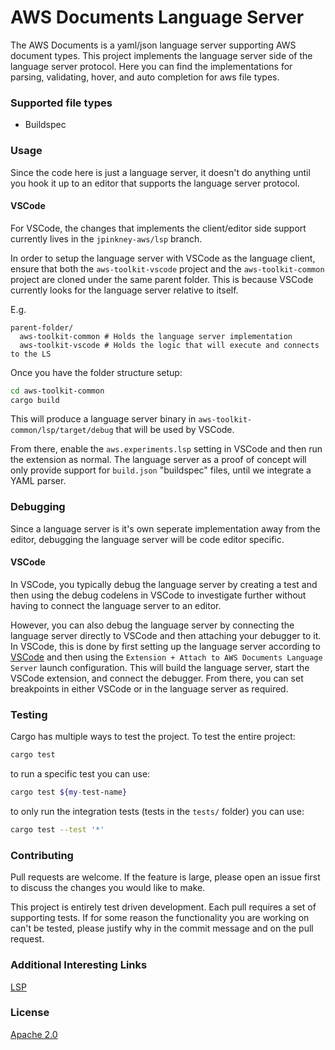 # AWS Documents Language Server

The AWS Documents is a yaml/json language server supporting AWS document types. This project implements the language server side of the language server protocol. Here you can find the implementations for parsing, validating, hover, and auto completion for aws file types.

### Supported file types
- Buildspec

### Usage
Since the code here is just a language server, it doesn't do anything until you hook it up to an editor that supports the language server protocol.

#### VSCode
For VSCode, the changes that implements the client/editor side support currently lives in the `jpinkney-aws/lsp` branch.

In order to setup the language server with VSCode as the language client, ensure that both the `aws-toolkit-vscode` project and the `aws-toolkit-common` project are cloned under the same parent folder. This is because VSCode currently looks for the language server relative to itself.

E.g.
```
parent-folder/
  aws-toolkit-common # Holds the language server implementation
  aws-toolkit-vscode # Holds the logic that will execute and connects to the LS
```

Once you have the folder structure setup:

```bash
cd aws-toolkit-common
cargo build
```
This will produce a language server binary in `aws-toolkit-common/lsp/target/debug` that will be used by VSCode.

From there, enable the `aws.experiments.lsp` setting in VSCode and then run the extension as normal. The language server as a proof of concept will only provide support for `build.json` "buildspec" files, until we integrate a YAML parser.

### Debugging
Since a language server is it's own seperate implementation away from the editor, debugging the language server will be code editor specific.

#### VSCode
In VSCode, you typically debug the language server by creating a test and then using the debug codelens in VSCode to investigate further without having to connect the language server to an editor.

However, you can also debug the language server by connecting the language server directly to VSCode and then attaching your debugger to it. In VSCode, this is done by first setting up the language server according to [VSCode](#vscode) and then using the `Extension + Attach to AWS Documents Language Server` launch configuration. This will build the language server, start the VSCode extension, and connect the debugger. From there, you can set breakpoints in either VSCode or in the language server as required.

### Testing
Cargo has multiple ways to test the project. To test the entire project:
```bash
cargo test
```

to run a specific test you can use:
```bash
cargo test ${my-test-name}
```

to only run the integration tests (tests in the `tests/` folder) you can use:
```bash
cargo test --test '*'
```

### Contributing
Pull requests are welcome. If the feature is large, please open an issue first to discuss the changes you would like to make.

This project is entirely test driven development. Each pull requires a set of supporting tests. If for some reason the functionality you are working on can't be tested, please justify why in the commit message and on the pull request.

### Additional Interesting Links

[LSP](https://microsoft.github.io/language-server-protocol/)

### License
[Apache 2.0](../LICENSE)